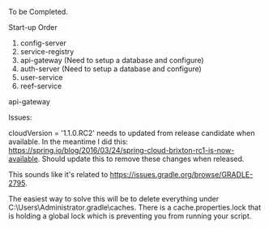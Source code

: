 To be Completed.

Start-up Order
1) config-server
2) service-registry
3) api-gateway (Need to setup a database and configure)
4) auth-server (Need to setup a database and configure)
5) user-service
6) reef-service

api-gateway

Issues:

cloudVersion = '1.1.0.RC2' needs to updated from release candidate when available.
In the meantime I did this: https://spring.io/blog/2016/03/24/spring-cloud-brixton-rc1-is-now-available.
Should update this to remove these changes when released.

This sounds like it's related to https://issues.gradle.org/browse/GRADLE-2795.

The easiest way to solve this will be to delete everything under C:\Users\Administrator\.gradle\caches. There is a cache.properties.lock that is holding a global lock which is preventing you from running your script.